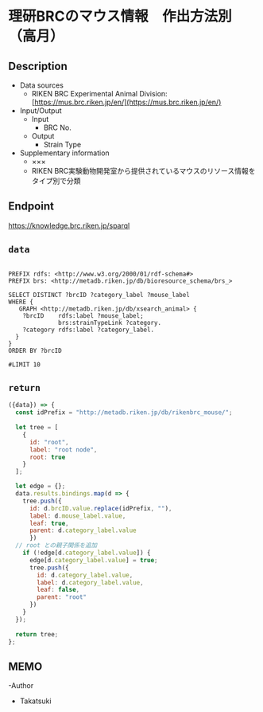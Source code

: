 # 理研BRCのマウス情報　作出方法別（高月）

## Description

- Data sources
     - RIKEN BRC Experimental Animal Division: [https://mus.brc.riken.jp/en/](https://mus.brc.riken.jp/en/)
- Input/Output
     -  Input
        - BRC No.
    - Output
        - Strain Type
- Supplementary information
     - ×××
     - RIKEN BRC実験動物開発室から提供されているマウスのリソース情報をタイプ別で分類


## Endpoint

https://knowledge.brc.riken.jp/sparql

## `data`

```sparql

PREFIX rdfs: <http://www.w3.org/2000/01/rdf-schema#>
PREFIX brs: <http://metadb.riken.jp/db/bioresource_schema/brs_>

SELECT DISTINCT ?brcID ?category_label ?mouse_label
WHERE {
   GRAPH <http://metadb.riken.jp/db/xsearch_animal> { 
    ?brcID    rdfs:label ?mouse_label;
              brs:strainTypeLink ?category.
    ?category rdfs:label ?category_label.
  }
} 
ORDER BY ?brcID

#LIMIT 10
```
## `return`

```javascript
({data}) => {
  const idPrefix = "http://metadb.riken.jp/db/rikenbrc_mouse/";
 
  let tree = [
    {
      id: "root",
      label: "root node",
      root: true
    }
  ];

  let edge = {};
  data.results.bindings.map(d => {
    tree.push({
      id: d.brcID.value.replace(idPrefix, ""),
      label: d.mouse_label.value,
      leaf: true,
      parent: d.category_label.value
      })
  // root との親子関係を追加
    if (!edge[d.category_label.value]) {
      edge[d.category_label.value] = true;
      tree.push({   
        id: d.category_label.value,
        label: d.category_label.value,
        leaf: false,
        parent: "root"
      })
    }
  });
  
  return tree;
};
```


## MEMO
-Author
 - Takatsuki